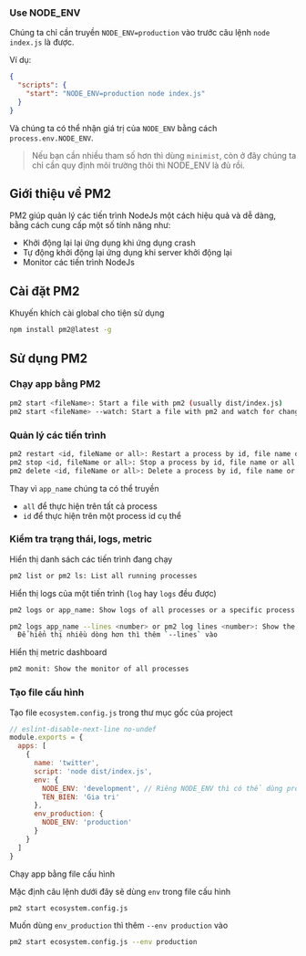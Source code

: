 ### Use NODE_ENV

Chúng ta chỉ cần truyền `NODE_ENV=production` vào trước câu lệnh `node index.js` là được.

Ví dụ:

```json
{
  "scripts": {
    "start": "NODE_ENV=production node index.js"
  }
}
```

Và chúng ta có thể nhận giá trị của `NODE_ENV` bằng cách `process.env.NODE_ENV`.

> Nếu bạn cần nhiều tham số hơn thì dùng `minimist`, còn ở đây chúng ta chỉ cần quy định môi trường thôi thì NODE_ENV là đủ rồi.

## Giới thiệu về PM2

PM2 giúp quản lý các tiến trình NodeJs một cách hiệu quả và dễ dàng, bằng cách cung cấp một số tính năng như:

- Khởi động lại lại ứng dụng khi ứng dụng crash
- Tự động khởi động lại ứng dụng khi server khởi động lại
- Monitor các tiến trình NodeJs

## Cài đặt PM2

Khuyến khích cài global cho tiện sử dụng

```bash
npm install pm2@latest -g
```

## Sử dụng PM2

### Chạy app bằng PM2

```bash
pm2 start <fileName>: Start a file with pm2 (usually dist/index.js)
pm2 start <fileName> --watch: Start a file with pm2 and watch for changes

```

### Quản lý các tiến trình

```bash
pm2 restart <id, fileName or all>: Restart a process by id, file name or all
pm2 stop <id, fileName or all>: Stop a process by id, file name or all
pm2 delete <id, fileName or all>: Delete a process by id, file name or all
```

Thay vì `app_name` chúng ta có thể truyền

- `all` để thực hiện trên tất cả process
- `id` để thực hiện trên một process id cụ thể

### Kiểm tra trạng thái, logs, metric

Hiển thị danh sách các tiến trình đang chạy

```bash
pm2 list or pm2 ls: List all running processes
```

Hiển thị logs của một tiến trình (`log` hay `logs` đều được)

```bash
pm2 logs or app_name: Show logs of all processes or a specific process
```

```bash
pm2 logs app_name --lines <number> or pm2 log lines <number>: Show the last n lines of logs
  Để hiển thị nhiều dòng hơn thì thêm `--lines` vào
```

Hiển thị metric dashboard

```bash
pm2 monit: Show the monitor of all processes
```

### Tạo file cấu hình

Tạo file `ecosystem.config.js` trong thư mục gốc của project

```js
// eslint-disable-next-line no-undef
module.exports = {
  apps: [
    {
      name: 'twitter',
      script: 'node dist/index.js',
      env: {
        NODE_ENV: 'development', // Riêng NODE_ENV thì có thể dùng process.env.NODE_ENV hoặc process.NODE_ENV, còn lại thì chỉ được dùng process.env.TEN_BIEN
        TEN_BIEN: 'Gia tri'
      },
      env_production: {
        NODE_ENV: 'production'
      }
    }
  ]
}
```

Chạy app bằng file cấu hình

Mặc định câu lệnh dưới đây sẽ dùng `env` trong file cấu hình

```bash
pm2 start ecosystem.config.js
```

Muốn dùng `env_production` thì thêm `--env production` vào

```bash
pm2 start ecosystem.config.js --env production
```
